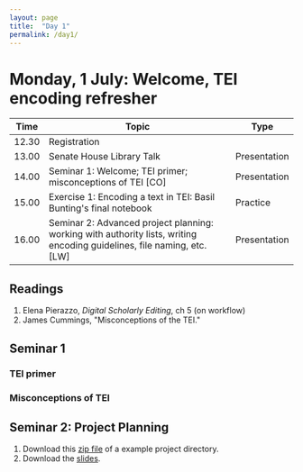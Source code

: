 ```yaml
---
layout: page
title:  "Day 1"
permalink: /day1/
---
```


# Monday, 1 July: Welcome, TEI encoding refresher

|Time   | Topic   | Type |
|---|---|---|
|12.30	| Registration | |
| 13.00	  | Senate House Library Talk	| Presentation |
| 14.00 | Seminar 1: Welcome; TEI primer; misconceptions of TEI [CO] | Presentation |
| 15.00 | Exercise 1: Encoding a text in TEI: Basil Bunting's final notebook | Practice |
| 16.00 | Seminar 2: Advanced project planning: working with authority lists, writing encoding guidelines, file naming, etc. [LW] | Presentation |

## Readings

1. Elena Pierazzo, *Digital Scholarly Editing*, ch 5 (on workflow)
2. James Cummings, "Misconceptions of the TEI."

## Seminar 1

### TEI primer

### Misconceptions of TEI

## Seminar 2: Project Planning

1. Download this [zip file](../ExampleProject_July2019.zip) of a example project directory.
2. Download the [slides](../PlanningYourProject_Williamson_July2019.pdf).
